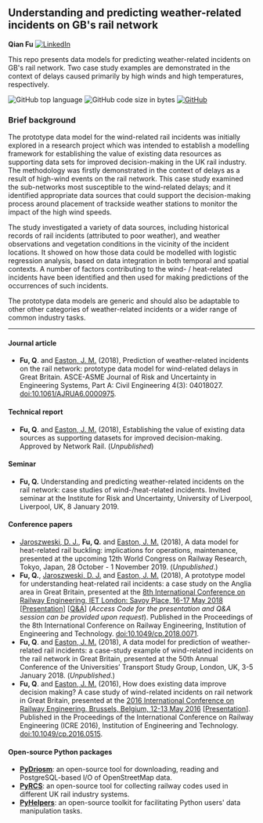 ## Understanding and predicting weather-related incidents on GB's rail network

**Qian Fu** [![LinkedIn](https://img.shields.io/badge/LinkedIn-blue?style=square&logo=linkedin&logoColor=white)](https://www.linkedin.com/in/qianfu/)


This repo presents data models for predicting weather-related incidents on GB's rail network. Two case study examples are demonstrated in the context of delays caused primarily by high winds and high temperatures, respectively.


![GitHub top language](https://img.shields.io/github/languages/top/mikeqfu/GB-weather-related-rail-incidents?label=Python)
![GitHub code size in bytes](https://img.shields.io/github/languages/code-size/mikeqfu/GB-weather-related-rail-incidents?color=yellowgreen&label=Code%20size)
[![GitHub](https://img.shields.io/github/license/mikeqfu/GB-weather-related-rail-incidents?label=License)](https://github.com/mikeqfu/GB-weather-related-rail-incidents/blob/master/LICENSE)



### Brief background

The prototype data model for the wind-related rail incidents was initially explored in a research project which was intended to establish a modelling framework for establishing the value of existing data resources as supporting data sets for improved decision-making in the UK rail industry. The methodology was firstly demonstrated in the context of delays as a result of high-wind events on the rail network. This case study examined the sub-networks most susceptible to the wind-related delays; and it identified appropriate data sources that could support the decision-making process around placement of trackside weather stations to monitor the impact of the high wind speeds. 

The study investigated a variety of data sources, including historical records of rail incidents (attributed to poor weather), and weather observations and vegetation conditions in the vicinity of the incident locations. It showed on how those data could be modelled with logistic regression analysis, based on data integration in both temporal and spatial contexts. A number of factors contributing to the wind- / heat-related incidents have been identified and then used for making predictions of the occurrences of such incidents. 

The prototype data models are generic and should also be adaptable to other other categories of weather-related incidents or a wider range of common industry tasks. 



---


#### Journal article

- **Fu, Q**. and [Easton, J. M.](https://www.birmingham.ac.uk/staff/profiles/eese/easton-john.aspx) (2018), Prediction of weather-related incidents on the rail network: prototype data model for wind-related delays in Great Britain. ASCE-ASME Journal of Risk and Uncertainty in Engineering Systems, Part A: Civil Engineering 4(3): 04018027. [doi:10.1061/AJRUA6.0000975](https://doi.org/10.1061/AJRUA6.0000975). 

#### Technical report

- **Fu, Q**. and [Easton, J. M.](https://www.birmingham.ac.uk/staff/profiles/eese/easton-john.aspx) (2018), Establishing the value of existing data sources as supporting datasets for improved decision-making. Approved by Network Rail. (*Unpublished*) 

#### Seminar

- **Fu, Q.** Understanding and predicting weather-related incidents on the rail network: case studies of wind-/heat-related incidents. Invited seminar at the Institute for Risk and Uncertainty, University of Liverpool, Liverpool, UK, 8 January 2019. 


#### Conference papers

- [Jaroszweski, D. J.](https://www.birmingham.ac.uk/schools/engineering/civil-engineering/people/profile.aspx?ReferenceId=30587&Name=dr-david-jaroszweski), **Fu, Q.** and [Easton, J. M.](https://www.birmingham.ac.uk/staff/profiles/eese/easton-john.aspx) (2018), A data model for heat-related rail buckling: implications for operations, maintenance, presented at the upcoming 12th World Congress on Railway Research, Tokyo, Japan, 28 October - 1 November 2019. (*Unpublished*.)
- **Fu, Q.**, [Jaroszweski, D. J.](https://www.birmingham.ac.uk/schools/engineering/civil-engineering/people/profile.aspx?ReferenceId=30587&Name=dr-david-jaroszweski) and [Easton, J. M.](https://www.birmingham.ac.uk/staff/profiles/eese/easton-john.aspx) (2018), A prototype model for understanding heat-related rail incidents: a case study on the Anglia area in Great Britain, presented at the [8th International Conference on Railway Engineering, IET London: Savoy Place, 16-17 May 2018](https://digital-library.theiet.org/content/conferences/cp742) \[[Presentation](https://tv.theiet.org/?videoid=12228)\] \[[Q&A](https://tv.theiet.org/?videoid=12230)\] (*Access Code for the presentation and Q&A session can be provided upon request*). Published in the Proceedings of the 8th International Conference on Railway Engineering, Institution of Engineering and Technology. [doi:10.1049/cp.2018.0071](http://digital-library.theiet.org/content/conferences/10.1049/cp.2018.0071). 
- **Fu, Q**. and [Easton, J. M.](https://www.birmingham.ac.uk/staff/profiles/eese/easton-john.aspx) (2018), A data model for prediction of weather-related rail incidents: a case-study example of wind-related incidents on the rail network in Great Britain, presented at the 50th Annual Conference of the Universities’ Transport Study Group, London, UK, 3-5 January 2018. (*Unpublished*.) 
- **Fu, Q**. and [Easton, J. M.](https://www.birmingham.ac.uk/staff/profiles/eese/easton-john.aspx) (2016), How does existing data improve decision making? A case study of wind-related incidents on rail network in Great Britain, presented at the 
  [2016 International Conference on Railway Engineering, Brussels, Belgium, 12-13 May 2016](
  https://digital-library.theiet.org/content/conferences/cp703) \[[Presentation](https://tv.theiet.org/?videoid=8607)\]. Published in the Proceedings of the International Conference on Railway Engineering (ICRE 2016), Institution of Engineering and Technology. 
  [doi:10.1049/cp.2016.0515](https://ieeexplore.ieee.org/document/7816543/). 


#### Open-source Python packages

- [**PyDriosm**](https://zenodo.org/record/4281195): an open-source tool for downloading, reading and PostgreSQL-based I/O of OpenStreetMap data. 
- [**PyRCS**](https://zenodo.org/record/4429969): an open-source tool for collecting railway codes used in different UK rail industry systems. 
- [**PyHelpers**](https://github.com/mikeqfu/pyhelpers): an open-source toolkit for facilitating Python users' data manipulation tasks. 
